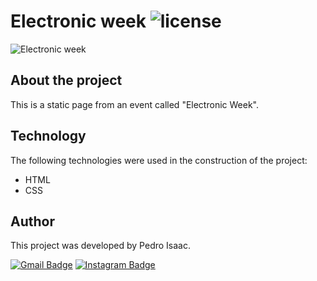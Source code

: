 # Electronic week ![license](https://img.shields.io/github/license/pedro-isacss/electronic-week)
![Electronic week](https://i.pinimg.com/564x/4b/9c/82/4b9c82ab5e48f80524a47e8face25065.jpg)

## About the project
This is a static page from an event called "Electronic Week".

## Technology
The following technologies were used in the construction of the project:

- HTML
- CSS

## Author
This project was developed by Pedro Isaac.

[![Gmail Badge](https://img.shields.io/badge/-ss.pedroisac@gmail.com-c14438?style=flat-square&logo=Gmail&logoColor=white&link=mailto:ss.pedroisac@gmail.com)](mailto:ss.pedroisac@gmail.com)
[![Instagram Badge](https://img.shields.io/badge/-Instagram-important)](https://www.instagram.com/ss.pedroisac/)
